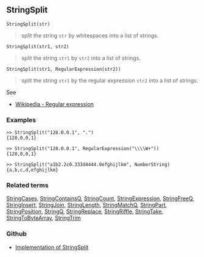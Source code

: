 ## StringSplit

```
StringSplit(str)
```

> split the string `str` by whitespaces into a list of strings.

```
StringSplit(str1, str2)
```

> split the string `str1` by `str2` into a list of strings.

```
StringSplit(str1, RegularExpression(str2))
```

> split the string `str1` by the regular expression `str2` into a list of strings.

See
* [Wikipedia - Regular expression](https://en.wikipedia.org/wiki/Regular_expression)

### Examples

```
>> StringSplit("128.0.0.1", ".") 
{128,0,0,1}

>> StringSplit("128.0.0.1", RegularExpression("\\\\W+"))
{128,0,0,1}

>> StringSplit("a1b2.2c0.333d4444.0efghijlkm", NumberString)
{a,b,c,d,efghijlkm}	
```

### Related terms
[StringCases](StringCases.md), [StringContainsQ](StringContainsQ.md), [StringCount](StringCount.md), [StringExpression](StringExpression.md), [StringFreeQ](StringFreeQ.md), [StringInsert](StringInsert.md), [StringJoin](StringJoin.md), [StringLength](StringLength.md), [StringMatchQ](StringMatchQ.md), [StringPart](StringPart.md), [StringPosition](StringPosition.md), [StringQ](StringQ.md), [StringReplace](StringReplace.md), [StringRiffle](StringRiffle.md), [StringTake](StringTake.md), [StringToByteArray](StringToByteArray.md), [StringTrim](StringTrim.md)

### Github

* [Implementation of StringSplit](https://github.com/axkr/symja_android_library/blob/master/symja_android_library/matheclipse-core/src/main/java/org/matheclipse/core/builtin/StringFunctions.java#L1893) 
